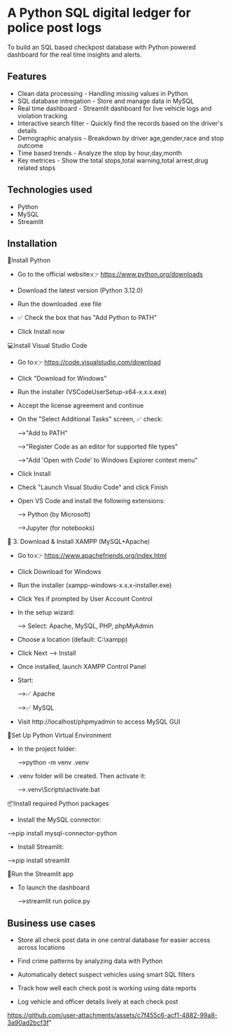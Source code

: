 # A Python SQL digital ledger for police post logs

To build an SQL based checkpost database with Python powered dashboard for the real time insights and alerts.

## Features

- Clean data processing - Handling missing values in Python
- SQL database intregation - Store and manage data in MySQL
- Real time dashboard - Streamlit dashboard for live vehicle logs and violation tracking
- Interactive search filter - Quickly find the records based on the driver's details
- Demographic analysis - Breakdown by driver age,gender,race and stop outcome
- Time based trends - Analyze the stop by hour,day,month
- Key metrices - Show the total stops,total warning,total arrest,drug related stops

## Technologies used

- Python 
- MySQL
- Streamlit

## Installation

📌Install Python

- Go to the official website:👉 https://www.python.org/downloads

- Download the latest version (Python 3.12.0)

- Run the downloaded .exe file

- ✅ Check the box that has "Add Python to PATH"

- Click Install now

💻Install Visual Studio Code

- Go to:👉 https://code.visualstudio.com/download

- Click "Download for Windows"

- Run the installer (VSCodeUserSetup-x64-x.x.x.exe)

- Accept the license agreement and continue

- On the "Select Additional Tasks" screen, ✅ check:

   -->"Add to PATH"

   -->"Register Code as an editor for supported file types"

   -->"Add 'Open with Code' to Windows Explorer context menu"

- Click Install

- Check "Launch Visual Studio Code" and click Finish

- Open VS Code and install the following extensions:

    --> Python (by Microsoft)

    -->Jupyter (for notebooks)

🧰 3. Download & Install XAMPP (MySQL+Apache)

- Go to:👉 https://www.apachefriends.org/index.html

- Click Download for Windows

- Run the installer (xampp-windows-x.x.x-installer.exe)

- Click Yes if prompted by User Account Control

- In the setup wizard:

  --> Select: Apache, MySQL, PHP, phpMyAdmin

- Choose a location (default: C:\xampp)

- Click Next --> Install

- Once installed, launch XAMPP Control Panel

- Start:

    -->✅ Apache

    -->✅ MySQL

- Visit http://localhost/phpmyadmin to access MySQL GUI

🐍Set Up Python Virtual Environment 

- In the project folder:

    -->python -m venv .venv

- .venv folder will be created. Then activate it:

    -->.venv\Scripts\activate.bat

📦Install required Python packages  

- Install the MySQL connector:

-->pip install mysql-connector-python

- Install Streamlit:

-->pip install streamlit

🚀Run the Streamlit app

- To launch the dashboard

    -->streamlit run police.py
    
## Business use cases

- Store all check post data in one central database for easier access across locations

- Find crime patterns by analyzing data with Python

- Automatically detect suspect vehicles using smart SQL filters

- Track how well each check post is working using data reports

- Log vehicle and officer details lively at each check post

https://github.com/user-attachments/assets/c7f455c6-acf1-4882-99a8-3a90ad2bcf3f"








